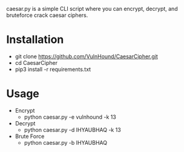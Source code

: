 caesar.py is a simple CLI script where you can encrypt, decrypt, and bruteforce crack 
caesar ciphers. 

# Installation
- git clone https://github.com/VulnHound/CaesarCipher.git
- cd CaesarCipher
- pip3 install -r requirements.txt

# Usage
- Encrypt
    - python caesar.py -e vulnhound -k 13
- Decrypt
    - python caesar.py -d IHYAUBHAQ -k 13
- Brute Force
    - python caesar.py -b IHYAUBHAQ
